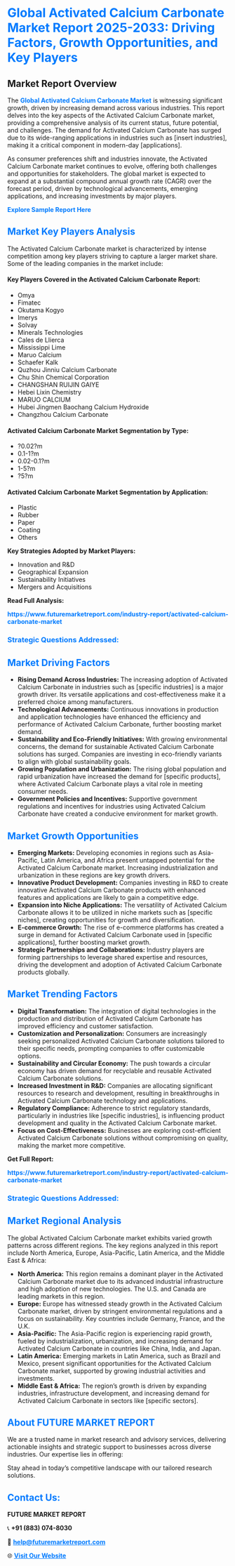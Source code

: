 <h1 style="color: #007BFF;">Global Activated Calcium Carbonate Market Report 2025-2033: Driving Factors, Growth Opportunities, and Key Players</h1>

<section id="overview">
<h2>Market Report Overview</h2>
<p>The <a href="https://www.futuremarketreport.com/industry-report/activated-calcium-carbonate-market" style="color: #007BFF; text-decoration: none;"><strong>Global Activated Calcium Carbonate Market</strong></a> is witnessing significant growth, driven by increasing demand across various industries. This report delves into the key aspects of the Activated Calcium Carbonate market, providing a comprehensive analysis of its current status, future potential, and challenges. The demand for Activated Calcium Carbonate has surged due to its wide-ranging applications in industries such as [insert industries], making it a critical component in modern-day [applications].</p>
<p>As consumer preferences shift and industries innovate, the Activated Calcium Carbonate market continues to evolve, offering both challenges and opportunities for stakeholders. The global market is expected to expand at a substantial compound annual growth rate (CAGR) over the forecast period, driven by technological advancements, emerging applications, and increasing investments by major players.</p>
</section>

<section id="overview">
<p><a href="https://www.futuremarketreport.com/request-sample/reportId=115022" style="color: #007BFF; text-decoration: none;"><strong>Explore Sample Report Here</strong></a></p>
</section>

<section id="key-players">
<h2 style="color: #007BFF;">Market Key Players Analysis</h2>
<p>The Activated Calcium Carbonate market is characterized by intense competition among key players striving to capture a larger market share. Some of the leading companies in the market include:</p>
<h4>Key Players Covered in the Activated Calcium Carbonate Report:</h4>
<ul><li>Omya</li><li>Fimatec</li><li>Okutama Kogyo</li><li>Imerys</li><li>Solvay</li><li>Minerals Technologies</li><li>Cales de Llierca</li><li>Mississippi Lime</li><li>Maruo Calcium</li><li>Schaefer Kalk</li><li>Quzhou Jinniu Calcium Carbonate</li><li>Chu Shin Chemical Corporation</li><li>CHANGSHAN RUIJIN GAIYE</li><li>Hebei Lixin Chemistry</li><li>MARUO CALCIUM</li><li>Hubei Jingmen Baochang Calcium Hydroxide</li><li>Changzhou Calcium Carbonate</li></ul>
<h4>Activated Calcium Carbonate Market Segmentation by Type:</h4>
<ul><li>?0.02?m</li><li>0.1-1?m</li><li>0.02-0.1?m</li><li>1-5?m</li><li>?5?m</li></ul>

<h4>Activated Calcium Carbonate Market Segmentation by Application:</h4>
<ul><li>Plastic</li><li>Rubber</li><li>Paper</li><li>Coating</li><li>Others</li></ul>
<p><strong>Key Strategies Adopted by Market Players:</strong></p>
<ul>
<li>Innovation and R&D</li>
<li>Geographical Expansion</li>
<li>Sustainability Initiatives</li>
<li>Mergers and Acquisitions</li>
</ul>
</section>

<section>
<p><strong>Read Full Analysis: </strong></p><a href="https://www.futuremarketreport.com/industry-report/activated-calcium-carbonate-market" style="color: #007BFF; text-decoration: none;"><strong>https://www.futuremarketreport.com/industry-report/activated-calcium-carbonate-market</strong></a>
<h3 style="color: #007BFF;">Strategic Questions Addressed:</h3>
</section>

<section id="driving-factors">
<h2 style="color: #007BFF;">Market Driving Factors</h2>
<ul>
<li><strong>Rising Demand Across Industries:</strong> The increasing adoption of Activated Calcium Carbonate in industries such as [specific industries] is a major growth driver. Its versatile applications and cost-effectiveness make it a preferred choice among manufacturers.</li>
<li><strong>Technological Advancements:</strong> Continuous innovations in production and application technologies have enhanced the efficiency and performance of Activated Calcium Carbonate, further boosting market demand.</li>
<li><strong>Sustainability and Eco-Friendly Initiatives:</strong> With growing environmental concerns, the demand for sustainable Activated Calcium Carbonate solutions has surged. Companies are investing in eco-friendly variants to align with global sustainability goals.</li>
<li><strong>Growing Population and Urbanization:</strong> The rising global population and rapid urbanization have increased the demand for [specific products], where Activated Calcium Carbonate plays a vital role in meeting consumer needs.</li>
<li><strong>Government Policies and Incentives:</strong> Supportive government regulations and incentives for industries using Activated Calcium Carbonate have created a conducive environment for market growth.</li>
</ul>
</section>

<section id="growth-opportunities">
<h2 style="color: #007BFF;">Market Growth Opportunities</h2>
<ul>
<li><strong>Emerging Markets:</strong> Developing economies in regions such as Asia-Pacific, Latin America, and Africa present untapped potential for the Activated Calcium Carbonate market. Increasing industrialization and urbanization in these regions are key growth drivers.</li>
<li><strong>Innovative Product Development:</strong> Companies investing in R&D to create innovative Activated Calcium Carbonate products with enhanced features and applications are likely to gain a competitive edge.</li>
<li><strong>Expansion into Niche Applications:</strong> The versatility of Activated Calcium Carbonate allows it to be utilized in niche markets such as [specific niches], creating opportunities for growth and diversification.</li>
<li><strong>E-commerce Growth:</strong> The rise of e-commerce platforms has created a surge in demand for Activated Calcium Carbonate used in [specific applications], further boosting market growth.</li>
<li><strong>Strategic Partnerships and Collaborations:</strong> Industry players are forming partnerships to leverage shared expertise and resources, driving the development and adoption of Activated Calcium Carbonate products globally.</li>
</ul>
</section>

<section id="trending-factors">
<h2 style="color: #007BFF;">Market Trending Factors</h2>
<ul>
<li><strong>Digital Transformation:</strong> The integration of digital technologies in the production and distribution of Activated Calcium Carbonate has improved efficiency and customer satisfaction.</li>
<li><strong>Customization and Personalization:</strong> Consumers are increasingly seeking personalized Activated Calcium Carbonate solutions tailored to their specific needs, prompting companies to offer customizable options.</li>
<li><strong>Sustainability and Circular Economy:</strong> The push towards a circular economy has driven demand for recyclable and reusable Activated Calcium Carbonate solutions.</li>
<li><strong>Increased Investment in R&D:</strong> Companies are allocating significant resources to research and development, resulting in breakthroughs in Activated Calcium Carbonate technology and applications.</li>
<li><strong>Regulatory Compliance:</strong> Adherence to strict regulatory standards, particularly in industries like [specific industries], is influencing product development and quality in the Activated Calcium Carbonate market.</li>
<li><strong>Focus on Cost-Effectiveness:</strong> Businesses are exploring cost-efficient Activated Calcium Carbonate solutions without compromising on quality, making the market more competitive.</li>
</ul>
</section>

<section>
<p><strong>Get Full Report: </strong></p><a href="https://www.futuremarketreport.com/industry-report/activated-calcium-carbonate-market" style="color: #007BFF; text-decoration: none;"><strong>https://www.futuremarketreport.com/industry-report/activated-calcium-carbonate-market</strong></a>
<h3 style="color: #007BFF;">Strategic Questions Addressed:</h3>
</section>


<section id="regional-analysis">
<h2 style="color: #007BFF;">Market Regional Analysis</h2>
<p>The global Activated Calcium Carbonate market exhibits varied growth patterns across different regions. The key regions analyzed in this report include North America, Europe, Asia-Pacific, Latin America, and the Middle East & Africa:</p>
<ul>
<li><strong>North America:</strong> This region remains a dominant player in the Activated Calcium Carbonate market due to its advanced industrial infrastructure and high adoption of new technologies. The U.S. and Canada are leading markets in this region.</li>
<li><strong>Europe:</strong> Europe has witnessed steady growth in the Activated Calcium Carbonate market, driven by stringent environmental regulations and a focus on sustainability. Key countries include Germany, France, and the U.K.</li>
<li><strong>Asia-Pacific:</strong> The Asia-Pacific region is experiencing rapid growth, fueled by industrialization, urbanization, and increasing demand for Activated Calcium Carbonate in countries like China, India, and Japan.</li>
<li><strong>Latin America:</strong> Emerging markets in Latin America, such as Brazil and Mexico, present significant opportunities for the Activated Calcium Carbonate market, supported by growing industrial activities and investments.</li>
<li><strong>Middle East & Africa:</strong> The region’s growth is driven by expanding industries, infrastructure development, and increasing demand for Activated Calcium Carbonate in sectors like [specific sectors].</li>
</ul>
</section>

<footer>
<h2 style="color: #007BFF;">About FUTURE MARKET REPORT</h2>
<p>We are a trusted name in market research and advisory services, delivering actionable insights and strategic support to businesses across diverse industries. Our expertise lies in offering:</p>

<p>Stay ahead in today’s competitive landscape with our tailored research solutions.</p>

<h2 style="color: #007BFF;">Contact Us:</h2>
<p><strong>FUTURE MARKET REPORT</strong></p>
<p>📞 <strong>+91 (883) 074-8030</strong></p>
<p>📧 <strong><a href="mailto:help@futuremarketreport.com" style="color: #007BFF;">help@futuremarketreport.com</a></strong></p>
<p>🌐 <strong><a href="https://www.futuremarketreport.com/" style="color: #007BFF;">Visit Our Website</a></strong></p>
</footer>
